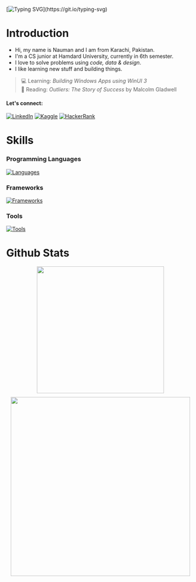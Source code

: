 
[![Typing SVG](https://readme-typing-svg.herokuapp.com?font=Press+Start+2P&size=36&duration=3000&pause=1000&color=f1f6f9&background=FFFFFF00&center=true&vCenter=true&random=false&width=1200&height=60&separator=%3D&lines=print(%22Hello%2C+world!%22)%3Dprintf(%22Hello%2C+world!\n%22);%3Dcout+%3C%3C+%22Hello%2C+world!%22;%3DConsole.Write(%22Hello%2C+world!%22);%3Decho+%22Hello%2C+world!%22)](https://git.io/typing-svg)

# Introduction

- Hi, my name is Nauman and I am from Karachi, Pakistan.
- I'm a CS junior at Hamdard University, currently in 6th semester.
- I love to solve problems using *code, data & design*.
- I like learning new stuff and building things.
  
> 💻 Learning: *Building Windows Apps using WinUI 3*  
📘 Reading: *Outliers: The Story of Success* by Malcolm Gladwell

#### Let's connect:

[![LinkedIn](https://img.shields.io/badge/LinkedIn-%230077B5.svg?&style=flat-square&logo=linkedin&labelColor=0b65c3&logoColor=white&color=0b65c3)](https://linkedin.com/in/naumanaarif)
[![Kaggle](https://img.shields.io/badge/Kaggle-%230077B5.svg?&style=flat-square&logo=kaggle&labelColor=20beff&logoColor=white&color=20beff)](https://www.kaggle.com/naumanaarif)
[![HackerRank](https://img.shields.io/badge/HackerRank-%231877F2.svg?&style=flat-square&logo=hackerrank&color=0c131c)](https://www.hackerrank.com/naumanaarif)


# Skills

### Programming Languages

[![Languages](https://skillicons.dev/icons?i=python,c,cpp,html,css,js,bash,md,regex&theme=dark)](#)

### Frameworks

[![Frameworks](https://skillicons.dev/icons?i=flask,django,fastapi,selenium,bootstrap&theme=dark)](#)

### Tools

[![Tools](https://skillicons.dev/icons?i=git,github,linux,vscode,powershell,mysql,ps,figma&theme=dark)](#)



# Github Stats

<div align=center>

<div style="display: flex-wrap; justify-content: space-between;">

<!-- LANGS -->
<img src="https://github-readme-stats.vercel.app/api/top-langs/?username=naumanaarif&hide=Jupyter%20Notebook&title_color=ffffff&hide_border=true&show_icons=true&theme=github_dark&layout=compact" height="" width="340" style="margin-bottom: 10px">

<!-- STREAK -->
<img src="https://github-readme-streak-stats.herokuapp.com?user=naumanaarif&theme=github-dark-blue&stroke=384963&hide_border=true&date_format=M%20j%5B%2C%20Y%5D" width="480">

<!-- RANK -->
<!-- <img src="https://github-readme-stats.vercel.app/api?username=naumanaarif&theme=github_dark&show_icons=true&hide_border=true&count_private=true&hide_title=true"> -->

<!-- </div> -->

<!-- CONTRIBUTION GRAPH -->
<!-- <img src="https://activity-graph.herokuapp.com/graph?username=naumanaarif&theme=github-dark&hide_border=true&color=e5e5e5&custom_title=Contributions%20in%20last%2030%20days"> -->

<!-- </div> -->

<!-- ![Views](https://komarev.com/ghpvc/?username=naumanaarif&color=1f6fea&style=for-the-badge&label=Profile+views) -->
